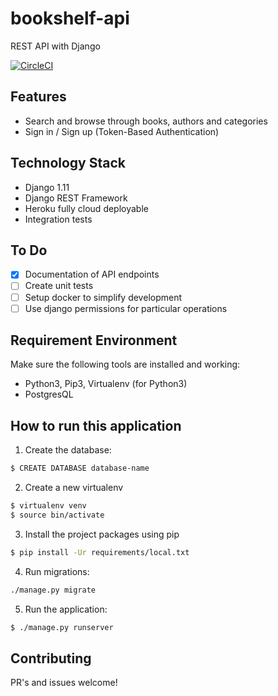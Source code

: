 # bookshelf-api
REST API with Django

[![CircleCI](https://circleci.com/gh/erickbogarin/bookshelf-api.svg?style=svg)](https://circleci.com/gh/erickbogarin/bookshelf-api)

## Features

* Search and browse through books, authors and categories
* Sign in / Sign up (Token-Based Authentication)

## Technology Stack

* Django 1.11
* Django REST Framework
* Heroku fully cloud deployable
* Integration tests

## To Do

- [x] Documentation of API endpoints
- [ ] Create unit tests
- [ ] Setup docker to simplify development
- [ ] Use django permissions for particular operations

## Requirement Environment

Make sure the following tools are installed and working:

- Python3, Pip3, Virtualenv (for Python3) 
- PostgresQL

## How to run this application

1. Create the database:

```bash
$ CREATE DATABASE database-name
```

2. Create a new virtualenv

```bash
$ virtualenv venv
$ source bin/activate
```

3. Install the project packages using pip

```bash
$ pip install -Ur requirements/local.txt
```

4. Run migrations:

```bash
./manage.py migrate
```

5. Run the application:

```bash
$ ./manage.py runserver
```

## Contributing

PR's and issues welcome!
